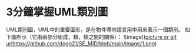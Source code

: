 # 3分鐘掌握UML類別圖
UML類別圖，UML中的重要圖形，是在物件導向語言用中用來表示一個類別。
如下圖所示（它由兩部分組成，類，類之間的關係）：
![image]([picture or gif url](https://github.com/dogg21/SE_MID/blob/main/image/1.png)https://github.com/dogg21/SE_MID/blob/main/image/1.png)

